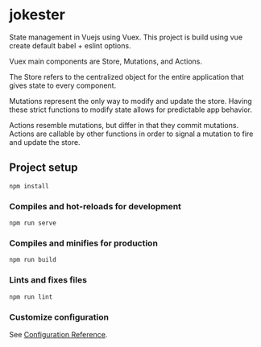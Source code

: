 # jokester

State management in Vuejs using Vuex. 
This project is build using vue create default babel + eslint options.

Vuex main components are Store, Mutations, and Actions.

The Store refers to the centralized object for the entire application that gives state to every component.

Mutations represent the only way to modify and update the store. Having these strict functions to modify state allows for predictable app behavior.

Actions resemble mutations, but differ in that they commit mutations. Actions are callable by other functions in order to signal a mutation to fire and update the store.


## Project setup
```
npm install
```

### Compiles and hot-reloads for development
```
npm run serve
```

### Compiles and minifies for production
```
npm run build
```

### Lints and fixes files
```
npm run lint
```

### Customize configuration
See [Configuration Reference](https://cli.vuejs.org/config/).
